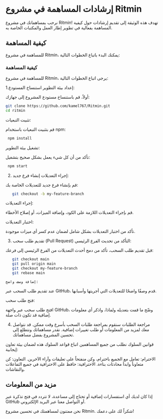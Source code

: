 # إرشادات المساهمة في مشروع Ritmin
نرحب بمساهماتك في مشروع Ritmin! تهدف هذه الوثيقة إلى تقديم إرشادات حول كيفية المساهمة بفعالية في تطوير إطار العمل والمكتبات الخاصة به.
## كيفية المساهمة

للمساهمة في مشروع Ritmin، يمكنك البدء باتباع الخطوات التالية:

### كيفية المساهمة
للمساهمة في مشروع Ritmin، يرجى اتباع الخطوات التالية:

 1.إعداد بيئة التطوير
استنساخ المستودع:

أولاً، قم باستنساخ مستودع المشروع إلى جهازك:
   ```bash
   git clone https://github.com/kamel767/Ritmin.git
   cd ritmin
   ```
   تثبيت التبعيات:

قم بتثبيت التبعيات باستخدام npm:
  ```bash
   npm install
   ```
  تشغيل بيئة التطوير:

تأكد من أن كل شيء يعمل بشكل صحيح بتشغيل:

  ```bash
   npm start
   ```
   2. إجراء التعديلات
إنشاء فرع جديد:

قم بإنشاء فرع جديد للتعديلات الخاصة بك:
 ```bash
    git checkout -b my-feature-branch
 ```
 إجراء التعديلات:

قم بإجراء التعديلات اللازمة على الكود، وإضافة الميزات، أو إصلاح الأخطاء.

اختبار التعديلات:

تأكد من اختبار التعديلات بشكل شامل لضمان عدم كسر أي ميزات موجودة.

3. تقديم طلب سحب (Pull Request)
التأكد من تحديث الفرع الرئيسي:

قبل تقديم طلب السحب، تأكد من دمج أحدث التعديلات من الفرع الرئيسي إلى فرعك:
 ```bash
    git checkout main
    git pull origin main
    git checkout my-feature-branch
    git rebase main

 ```
    إضافة وصف واضح:

عند تقديم طلب السحب عبر GitHub، قدم وصفًا واضحًا للتعديلات التي أجريتها وأسبابها.

فتح طلب سحب:

افتح طلب سحب عبر واجهة GitHub، وضّح ما قمت بتعديله ولماذا، واذكر أي معلومات إضافية قد تكون ذات صلة.

4. مراجعة الطلبات
سنقوم بمراجعة طلبات السحب بأسرع وقت ممكن. قد نتواصل معك لمزيد من المعلومات أو طلب تغييرات إضافية. نقدر مساهماتك ونتطلع إلى تحسين المشروع بفضل مساهماتك.

قوانين السلوك
نطلب من جميع المساهمين اتباع قواعد السلوك هذه لضمان بيئة تعاون إيجابية:

الاحترام: تعامل مع الجميع باحترام، وكن منفتحاً على تعليقات وآراء الآخرين.
التعاون: كن متعاوناً وابدأ محادثات بناءة.
الاحترافية: حافظ على الاحترافية في جميع التفاعلات والنقاشات.
## مزيد من المعلومات
إذا كان لديك أي استفسارات إضافية أو تحتاج إلى مساعدة، لا تتردد في فتح تذكرة عبر GitHub أو التواصل معنا عبر البريد الإلكتروني.

نحن ممتنون لمساهمتك في تحسين مشروع Ritmin. شكراً لك على دعمك!

